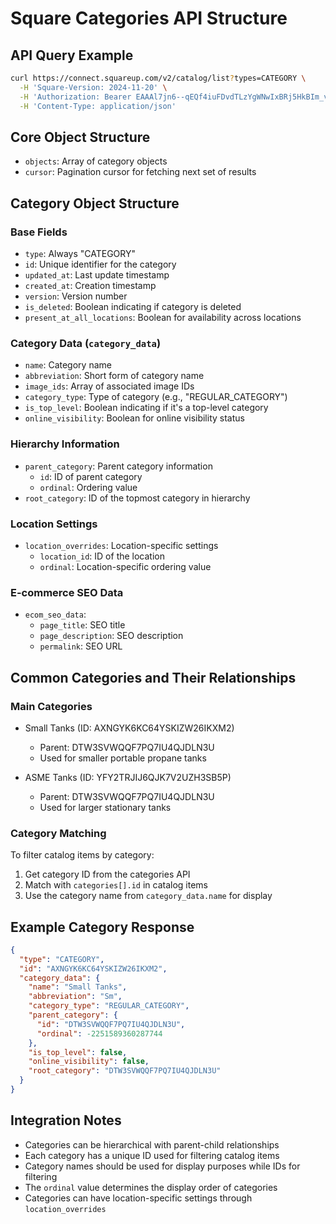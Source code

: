 # Square Categories API Structure

## API Query Example
```bash
curl https://connect.squareup.com/v2/catalog/list?types=CATEGORY \
  -H 'Square-Version: 2024-11-20' \
  -H 'Authorization: Bearer EAAAl7jn6--qEQf4iuFDvdTLzYgWNwIxBRj5HkBIm_vGcZuAzkmq95dLi8W-QqaE' \
  -H 'Content-Type: application/json'
```

## Core Object Structure
- `objects`: Array of category objects
- `cursor`: Pagination cursor for fetching next set of results

## Category Object Structure

### Base Fields
- `type`: Always "CATEGORY"
- `id`: Unique identifier for the category
- `updated_at`: Last update timestamp
- `created_at`: Creation timestamp
- `version`: Version number
- `is_deleted`: Boolean indicating if category is deleted
- `present_at_all_locations`: Boolean for availability across locations

### Category Data (`category_data`)
- `name`: Category name
- `abbreviation`: Short form of category name
- `image_ids`: Array of associated image IDs
- `category_type`: Type of category (e.g., "REGULAR_CATEGORY")
- `is_top_level`: Boolean indicating if it's a top-level category
- `online_visibility`: Boolean for online visibility status

### Hierarchy Information
- `parent_category`: Parent category information
  - `id`: ID of parent category
  - `ordinal`: Ordering value
- `root_category`: ID of the topmost category in hierarchy

### Location Settings
- `location_overrides`: Location-specific settings
  - `location_id`: ID of the location
  - `ordinal`: Location-specific ordering value

### E-commerce SEO Data
- `ecom_seo_data`:
  - `page_title`: SEO title
  - `page_description`: SEO description
  - `permalink`: SEO URL

## Common Categories and Their Relationships

### Main Categories
- Small Tanks (ID: AXNGYK6KC64YSKIZW26IKXM2)
  - Parent: DTW3SVWQQF7PQ7IU4QJDLN3U
  - Used for smaller portable propane tanks

- ASME Tanks (ID: YFY2TRJIJ6QJK7V2UZH3SB5P)
  - Parent: DTW3SVWQQF7PQ7IU4QJDLN3U
  - Used for larger stationary tanks

### Category Matching
To filter catalog items by category:
1. Get category ID from the categories API
2. Match with `categories[].id` in catalog items
3. Use the category name from `category_data.name` for display

## Example Category Response
```json
{
  "type": "CATEGORY",
  "id": "AXNGYK6KC64YSKIZW26IKXM2",
  "category_data": {
    "name": "Small Tanks",
    "abbreviation": "Sm",
    "category_type": "REGULAR_CATEGORY",
    "parent_category": {
      "id": "DTW3SVWQQF7PQ7IU4QJDLN3U",
      "ordinal": -2251589360287744
    },
    "is_top_level": false,
    "online_visibility": false,
    "root_category": "DTW3SVWQQF7PQ7IU4QJDLN3U"
  }
}
```

## Integration Notes
- Categories can be hierarchical with parent-child relationships
- Each category has a unique ID used for filtering catalog items
- Category names should be used for display purposes while IDs for filtering
- The `ordinal` value determines the display order of categories
- Categories can have location-specific settings through `location_overrides`
